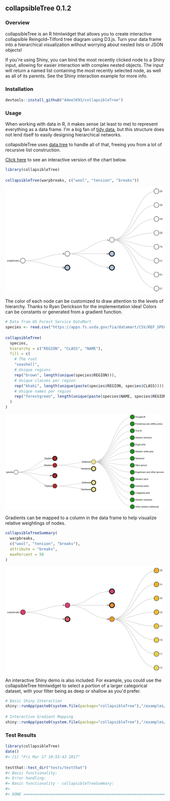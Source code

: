 <!-- README.md is generated from README.Rmd. Please edit that file -->
collapsibleTree 0.1.2
---------------------

### Overview

collapsibleTree is an R htmlwidget that allows you to create interactive collapsible Reingold–Tilford tree diagram using D3.js. Turn your data frame into a hierarchical visualization without worrying about nested lists or JSON objects!

If you're using Shiny, you can bind the most recently clicked node to a Shiny input, allowing for easier interaction with complex nested objects. The input will return a named list containing the most recently selected node, as well as all of its parents. See the Shiny interaction example for more info.

### Installation

``` r
devtools::install_github("AdeelK93/collapsibleTree")
```

### Usage

When working with data in R, it makes sense (at least to me) to represent everything as a data frame. I'm a big fan of [tidy data](https://cran.r-project.org/web/packages/tidyr/vignettes/tidy-data.html), but this structure does not lend itself to easily designing hierarchical networks.

collapsibleTree uses [data.tree](https://cran.r-project.org/web/packages/data.tree/vignettes/data.tree.html) to handle all of that, freeing you from a lot of recursive list construction.

[Click here](https://adeelk93.github.io/collapsibleTree/) to see an interactive version of the chart below.

``` r
library(collapsibleTree)

collapsibleTree(warpbreaks, c("wool", "tension", "breaks"))
```

[![Collapsible Tree](README-example-1.PNG)](https://adeelk93.github.io/collapsibleTree/)

The color of each node can be customized to draw attention to the levels of hierarchy. Thanks to Ryan Derickson for the implementation idea! Colors can be constants or generated from a gradient function.

``` r
# Data from US Forest Service DataMart
species <- read.csv("https://apps.fs.usda.gov/fia/datamart/CSV/REF_SPECIES_GROUP.csv")

collapsibleTree(
  species,
  hierarchy = c("REGION", "CLASS", "NAME"), 
  fill = c(
    # The root
    "seashell",
    # Unique regions
    rep("brown", length(unique(species$REGION))),
    # Unique classes per region
    rep("khaki", length(unique(paste(species$REGION, species$CLASS)))),
    # Unique names per region
    rep("forestgreen", length(unique(paste(species$NAME, species$REGION))))
  )
)
```

[![Collapsible Tree Colored](README-example-2.png)](https://adeelk93.github.io/collapsibleTree/)

Gradients can be mapped to a column in the data frame to help visualize relative weightings of nodes.

``` r
collapsibleTreeSummary(
  warpbreaks,
  c("wool", "tension", "breaks"),
  attribute = "breaks",
  maxPercent = 50
)
```

[![Collapsible Tree Gradient](README-example-3.PNG)](https://adeelk93.github.io/collapsibleTree/)

An interactive Shiny demo is also included. For example, you could use the collapsibleTree htmlwidget to select a portion of a larger categorical dataset, with your filter being as deep or shallow as you'd prefer.

``` r
# Basic Shiny Interaction
shiny::runApp(paste0(system.file(package="collapsibleTree"),"/examples/02shiny"))

# Interactive Gradient Mapping
shiny::runApp(paste0(system.file(package="collapsibleTree"),"/examples/03shiny"))
```

### Test Results

``` r
library(collapsibleTree)
date()
#> [1] "Fri Mar 17 10:55:43 2017"

testthat::test_dir("tests/testthat")
#> Basic functionality: 
#> Error handling: 
#> Basic functionality - collapsibleTreeSummary: 
#> 
#> DONE ======================================================================
```
